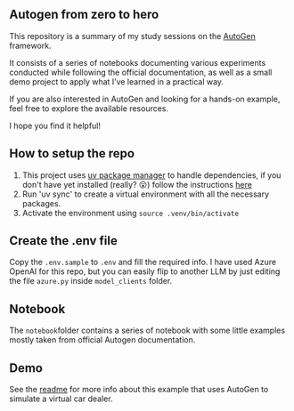 ## Autogen from zero to hero

This repository is a summary of my study sessions on the [AutoGen](https://microsoft.github.io/autogen/stable/) framework.

It consists of a series of notebooks documenting various experiments conducted while following the official documentation, as well as a small demo project to apply what I’ve learned in a practical way.

If you are also interested in AutoGen and looking for a hands-on example, feel free to explore the available resources.

I hope you find it helpful!

## How to setup the repo

1. This project uses [uv package manager](https://github.com/astral-sh/uv) to handle dependencies, if you don't have yet installed (really? 😮) follow the instructions [here](https://github.com/astral-sh/uv#installation)
2. Run 'uv sync' to create a virtual environment with all the necessary packages.
3. Activate the environment using `source .venv/bin/activate`

## Create the .env file  

Copy the `.env.sample` to `.env` and fill the required info.
I have used Azure OpenAI for this repo, but you can easily flip to another LLM by just editing the file `azure.py` inside `model_clients` folder.

## Notebook
The `notebook`folder contains a series of notebook with some little examples mostly taken from official Autogen documentation.

## Demo
See the [readme](demo/README.md) for more info about this example that uses AutoGen to simulate a virtual car dealer.

